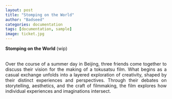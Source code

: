 ```yaml
---
layout: post
title: "Stomping on the World"
author: "Badseed"
categories: documentation
tags: [documentation, sample]
image: ticket.jpg
---
```

**Stomping on the World** (wip) 

<div align="justify">


 <br /> 
Over the course of a summer day in Beijing, three friends come together to discuss their vision for the making of a tokusatsu film. What begins as a casual exchange unfolds into a layered exploration of creativity, shaped by their distinct experiences and perspectives. Through their debates on storytelling, aesthetics, and the craft of filmmaking, the film explores how individual experiences and imaginations intersect.  <br /> 
 <br /> 

</div>
